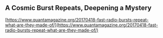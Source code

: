 ## A Cosmic Burst Repeats, Deepening a Mystery
  
  [https://www.quantamagazine.org/20170418-fast-radio-bursts-repeat-what-are-they-made-of/](https://www.quantamagazine.org/20170418-fast-radio-bursts-repeat-what-are-they-made-of/)